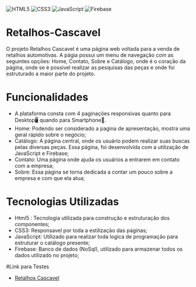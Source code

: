  ![HTML5](https://img.shields.io/badge/html5-%23E34F26.svg?style=for-the-badge&logo=html5&logoColor=white) ![CSS3](https://img.shields.io/badge/css3-%231572B6.svg?style=for-the-badge&logo=css3&logoColor=white) ![JavaScript](https://img.shields.io/badge/javascript-%23323330.svg?style=for-the-badge&logo=javascript&logoColor=%23F7DF1E) ![Firebase](https://img.shields.io/badge/Firebase-039BE5?style=for-the-badge&logo=Firebase&logoColor=white)
 
# Retalhos-Cascavel
O projeto Retalhos Cascavel é uma página web voltada para a venda de retalhos automotivas. A págia possui um menu de navegação com as seguintes opções: Home, Contato, Sobre e Catálogo, onde é o coração da página, onde se é possivel realizar as pesquisas das peças e onde foi estruturado a maior parte do projeto.

# Funcionalidades
- A plataforma consta com 4 paginações responsivas quanto para Desktop:desktop_computer: quando para Smartphone:iphone:.
- Home: Podendo ser considerado a pagina de apresentação, mostra uma geral rápido sobre o negócio;
- Catálogo: A página central, onde os usuário podem realizar suas buscas pelas diversas peças. Essa página, foi desenvolvida com a utilização de JavaScript e Firebase;
- Contato: Uma página onde ajuda os usuários a entrarem em contato com a empresa;
- Sobre: Essa página se torna dedicada a contar um pouco sobre a empresa e com que ela atua;


# Tecnologias Utilizadas
- Html5 : Tecnologia utilizada para construção e estruturação dos componentes;
- CSS3: Responsavel por toda a estilização das páginas;
- JavaScript: Utilizado para realizar toda logica de programação para estruturar o catálogo presente;
- Firebase: Banco de dados (NoSql), utilizado para armazenar todos os dados utilizado no projeto;

#Link para Testes
- [Retalhos Cascavel](https://vinnialves.github.io/Retalhos-Cascavel/Home.html)
